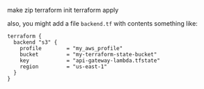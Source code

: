 make zip
terraform init
terraform apply

also, you might add a file `backend.tf` with contents something like:

```
terraform {
  backend "s3" {
    profile        = "my_aws_profile"
    bucket         = "my-terraform-state-bucket"
    key            = "api-gateway-lambda.tfstate"
    region         = "us-east-1"
  }
}
```
